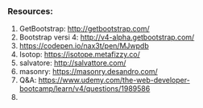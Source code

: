 ### Resources:

1. GetBootstrap: http://getbootstrap.com/
2. Bootstrap versi 4: http://v4-alpha.getbootstrap.com/
3. https://codepen.io/nax3t/pen/MJwpdb
4. Isotop: https://isotope.metafizzy.co/
5. salvatore: http://salvattore.com/
6. masonry: https://masonry.desandro.com/
7. Q&A: https://www.udemy.com/the-web-developer-bootcamp/learn/v4/questions/1989586
8. 